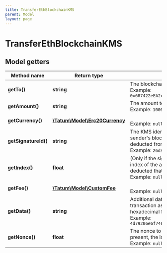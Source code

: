 ```yaml
---
title: TransferEthBlockchainKMS
parent: Model
layout: page
---
```


# TransferEthBlockchainKMS

## Model getters

Method name | Return type | Description | Notes
------------ | ------------- | ------------- | -------------
**getTo()** | **string** | The blockchain address of the recipient <br>Example: `0x687422eEA2cB73B5d3e242bA5456b782919AFc85` |
**getAmount()** | **string** | The amount to be sent <br>Example: `100000` |
**getCurrency()** | [**\Tatum\Model\Erc20Currency**](../Erc20Currency) |  <br>Example: `null` |
**getSignatureId()** | **string** | The KMS identifier of the private key of the sender's blockchain address; the fee will be deducted from this address <br>Example: `26d3883e-4e17-48b3-a0ee-09a3e484ac83` |
**getIndex()** | **float** | (Only if the signature ID is mnemonic-based) The index of the address from which the fee will be deducted that was generated from the mnemonic <br>Example: `null` | [optional]
**getFee()** | [**\Tatum\Model\CustomFee**](../CustomFee) |  <br>Example: `null` | [optional]
**getData()** | **string** | Additional data that can be passed to a blockchain transaction as a data property; must be in the hexadecimal format <br>Example: `4d79206e6f746520746f2074686520726563697069656e74` | [optional]
**getNonce()** | **float** | The nonce to be set to the transaction; if not present, the last known nonce will be used <br>Example: `null` | [optional]

